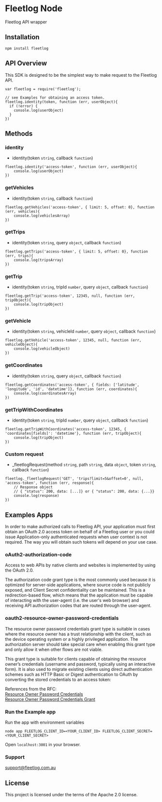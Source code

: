 # Fleetlog Node
Fleetlog API wrapper

## Installation
```
npm install fleetlog
```

## API Overview
This SDK is designed to be the simplest way to make request to the Fleetlog API.

```
var fleetlog = require('fleetlog');

// see Examples for obtaining an access token.
fleetlog.identity(token, function (err, userObject){
  if (!error) {
  	console.log(userObject)  
  }
})
```

## Methods
### identity
- identity(token ```string```, callback ```function```)
```
fleetlog.identity('access-token', function (err, userObject){
  	console.log(userObject)  
})
```

### getVehicles
- identity(token ```string```, callback ```function```)
```
fleetlog.getVehicles('access-token', { limit: 5, offset: 0}, function (err, vehicles){
  	console.log(vehiclesArray)  
})
```

### getTrips
- identity(token ```string```, query ```object```, callback ```function```)
```
fleetlog.getTrips('access-token', { limit: 5, offset: 0}, function (err, trips){
  	console.log(tripsArray)  
})
```

### getTrip
- identity(token ```string```,  tripId ```number```, query ```object```,  callback ```function```)
```
fleetlog.getTrip('access-token', 12345, null, function (err, tripObject){
  	console.log(tripObject)  
})
```

### getVehicle
- identity(token ```string```,  vehicleId ```number```, query ```object```,  callback ```function```)
```
fleetlog.getVehicle('access-token', 12345, null, function (err, vehicleObject){
  	console.log(vehicleObject)  
})
```

### getCoordinates
- identity(token ```string```, query ```object```,  callback ```function```)
```
fleetlog.getCoordinates('access-token', { fields: ['latitude', 'longitude', 'id', 'datetime']}, function (err, coordinates){
  	console.log(coordinatesArray)  
})
```

### getTripWithCoordinates
- identity(token ```string```, tripId ```number```, query ```object```,  callback ```function```)
```
fleetlog.getTripWithCoordinates('access-token', 12345, { 'coordinates[fields]': 'datetime'}, function (err, tripObject){
  	console.log(tripObject)  
})
```

### Custom request
- _fleetlogRequest(method ```string```, path ```string```, data ```object```, token ```string```, callback ```function```)
```
fleetlog._fleetlogRequest('GET', 'trips?limit=5&offset=0', null, 'access-token', function (err, response){
	// Response object
	// { "status": 200, data: [...]} or { "status": 200, data: {...}}
  	console.log(response)  
})
```


## Examples Apps
In order to make authorized calls to Fleetlog API, 
your application must first obtain an OAuth 2.0 access token on behalf 
of a Fleetlog user or you could issue Application-only authenticated 
requests when user context is not required. The way you will obtain such tokens will depend on your use case.

### oAuth2-authorization-code
Access to web APIs by native clients and websites is implemented by using the OAuth 2.0.

The authorization code grant type is the most commonly used because it is optimized for server-side applications, 
where source code is not publicly exposed, and Client Secret confidentiality can be maintained. 
This is a redirection-based flow, which means that the application must be capable of interacting with the user-agent (i.e. the user's web browser) 
and receiving API authorization codes that are routed through the user-agent.

### oauth2-resource-owner-password-credentials
The resource owner password credentials grant type is suitable in cases where the resource owner has a trust relationship with the client, 
such as the device operating system or a highly privileged application. 
The authorization server should take special care when enabling this grant type and only allow it when other flows are not viable.

This grant type is suitable for clients capable of obtaining the resource owner’s credentials (username and password, 
typically using an interactive form). It is also used to migrate existing clients using 
direct authentication schemes such as HTTP Basic or Digest authentication to OAuth by converting the stored credentials to an access token:

References from the RFC:     
[Resource Owner Password Credentials](http://tools.ietf.org/html/rfc6749#section-1.3.3)  
[Resource Owner Password Credentials Grant](http://tools.ietf.org/html/rfc6749#section-4.3)


### Run the Example app
Run the app with environment variables

```
node app FLEETLOG_CLIENT_ID=<YOUR_CLIENT_ID> FLEETLOG_CLIENT_SECRET=<YOUR_CLIENT_SECRET>
```

Open `localhost:3001` in your browser.

### Support 

support@fleetlog.com.au

## License

This project is licensed under the terms of the Apache 2.0 license.